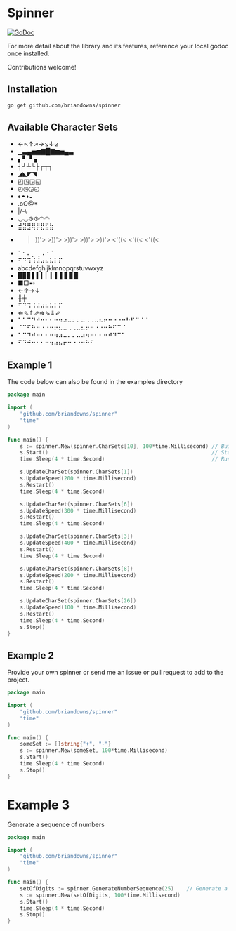 # Spinner

[![GoDoc](https://godoc.org/github.com/briandowns/spinner?status.svg)](https://godoc.org/github.com/briandowns/spinner)

For more detail about the library and its features, reference your local godoc once installed.

Contributions welcome!

## Installation

```bash
go get github.com/briandowns/spinner
```

## Available Character Sets

* ←↖↑↗→↘↓↙
* ▁▃▄▅▆▇█▇▆▅▄▃
* ▖▘▝▗
* ┤┘┴└├┌┬┐
* ◢◣◤◥
* ◰◳◲◱
* ◴◷◶◵
* ◐◓◑◒
* .oO@*
* |/-\
* ◡◡⊙⊙◠◠
* ⣾⣽⣻⢿⡿⣟⣯⣷
* >))'> >))'>  >))'>   >))'>    >))'>   <'((<  <'((< <'((<
* ⠁⠂⠄⡀⢀⠠⠐⠈
* ⠋⠙⠹⠸⠼⠴⠦⠧⠇⠏
* abcdefghijklmnopqrstuvwxyz
* ▉▊▋▌▍▎▏▎▍▌▋▊▉
* ■□▪▫
* ←↑→↓
* ╫╪
* ⠋⠙⠹⠸⠼⠴⠦⠧⠇⠏
* ⇐⇖⇑⇗⇒⇘⇓⇙
* ⠁⠁⠉⠙⠚⠒⠂⠂⠒⠲⠴⠤⠄⠄⠤⠠⠠⠤⠦⠖⠒⠐⠐⠒⠓⠋⠉⠈⠈
* ⠈⠉⠋⠓⠒⠐⠐⠒⠖⠦⠤⠠⠠⠤⠦⠖⠒⠐⠐⠒⠓⠋⠉⠈
* ⠁⠉⠙⠚⠒⠂⠂⠒⠲⠴⠤⠄⠄⠤⠴⠲⠒⠂⠂⠒⠚⠙⠉⠁
* ⠋⠙⠚⠒⠂⠂⠒⠲⠴⠦⠖⠒⠐⠐⠒⠓⠋

## Example 1

The code below can also be found in the examples directory

```Go
package main

import (
	"github.com/briandowns/spinner"
	"time"
)

func main() {
	s := spinner.New(spinner.CharSets[10], 100*time.Millisecond) // Build our new spinner
	s.Start()                                                    // Start the spinner
	time.Sleep(4 * time.Second)                                  // Run for some time to simulate work

	s.UpdateCharSet(spinner.CharSets[1])
	s.UpdateSpeed(200 * time.Millisecond)
	s.Restart()
	time.Sleep(4 * time.Second)

	s.UpdateCharSet(spinner.CharSets[6])
	s.UpdateSpeed(300 * time.Millisecond)
	s.Restart()
	time.Sleep(4 * time.Second)

	s.UpdateCharSet(spinner.CharSets[3])
	s.UpdateSpeed(400 * time.Millisecond)
	s.Restart()
	time.Sleep(4 * time.Second)

	s.UpdateCharSet(spinner.CharSets[8])
	s.UpdateSpeed(200 * time.Millisecond)
	s.Restart()
	time.Sleep(4 * time.Second)

	s.UpdateCharSet(spinner.CharSets[26])
	s.UpdateSpeed(100 * time.Millisecond)
	s.Restart()
	time.Sleep(4 * time.Second)
	s.Stop()
}
```

## Example 2

Provide your own spinner or send me an issue or pull request to add to the project.

```Go
package main

import (
	"github.com/briandowns/spinner"
	"time"
)

func main() {
	someSet := []string{"+", "-"}
	s := spinner.New(someSet, 100*time.Millisecond)
	s.Start()
	time.Sleep(4 * time.Second)
	s.Stop()
}
```

# Example 3

Generate a sequence of numbers

```Go
package main

import (
	"github.com/briandowns/spinner"
	"time"
)

func main() {
	setOfDigits := spinner.GenerateNumberSequence(25)    // Generate a 25 digit string of numbers
	s := spinner.New(setOfDigits, 100*time.Millisecond)
	s.Start()
	time.Sleep(4 * time.Second)
	s.Stop()
}
```
